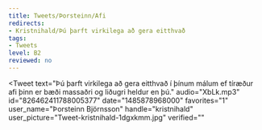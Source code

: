 ```yaml
---
title: Tweets/Þorsteinn/Afi
redirects:
- Kristnihald/Þú þarft virkilega að gera eitthvað
tags:
- Tweets
level: B2
reviewed: no
---
```


<Tweet
text="Þú þarft virkilega að gera eitthvað í þínum málum ef tíræður afi þinn er bæði massaðri og liðugri heldur en þú."
audio="XbLk.mp3"
id="826462411788005377"
date="1485878968000"
favorites="1"
user_name="Þorsteinn Björnsson"
handle="kristnihald"
user_picture="Tweet-kristnihald-1dgxkmm.jpg"
verified=""
></Tweet>

